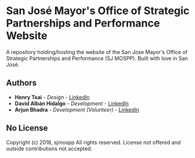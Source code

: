 # San José Mayor's Office of Strategic Partnerships and Performance Website

A repository holding/hosting the website of the San Jose Mayor's Office of Strategic Partnerships and Performance (SJ MOSPP). Built with love in San José.

## Authors

* **Henry Tsai** - *Design* - [LinkedIn](https://www.linkedin.com/in/henrytsai/)
* **David Albán Hidalgo** - *Development* - [LinkedIn](www.linkedin.com/in/david-albán-hidalgo)
* **Arjun Bhadra** - *Development (Volunteer)* - [LinkedIn](https://www.linkedin.com/in/arjunbhadra/)

## No License

Copyright (c) 2018, sjmospp All rights reserved.
License not offered and outside contributions not accepted.
